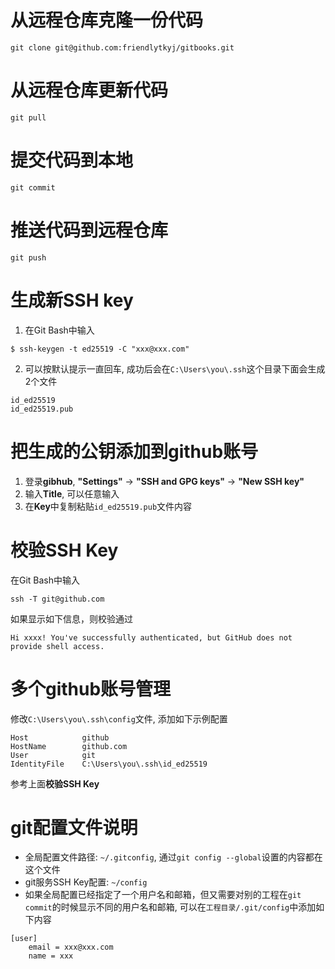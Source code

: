 # 从远程仓库克隆一份代码

`git clone git@github.com:friendlytkyj/gitbooks.git`

# 从远程仓库更新代码

`git pull`

# 提交代码到本地

`git commit`

# 推送代码到远程仓库

`git push`

# 生成新SSH key

1. 在Git Bash中输入
```
$ ssh-keygen -t ed25519 -C "xxx@xxx.com"
```

2. 可以按默认提示一直回车, 成功后会在`C:\Users\you\.ssh`这个目录下面会生成2个文件

```
id_ed25519
id_ed25519.pub
```

# 把生成的公钥添加到github账号

1. 登录**gibhub**, **"Settings"** -> **"SSH and GPG keys"** -> **"New SSH key"**
2. 输入**Title**, 可以任意输入
3. 在**Key**中复制粘贴`id_ed25519.pub`文件内容


# 校验SSH Key

在Git Bash中输入

```
ssh -T git@github.com
```

如果显示如下信息，则校验通过

```
Hi xxxx! You've successfully authenticated, but GitHub does not provide shell access.
```

# 多个github账号管理

修改`C:\Users\you\.ssh\config`文件, 添加如下示例配置

```
Host            github
HostName        github.com
User            git
IdentityFile    C:\Users\you\.ssh\id_ed25519
```

参考上面**校验SSH Key**

# git配置文件说明

- 全局配置文件路径: `~/.gitconfig`, 通过`git config --global`设置的内容都在这个文件
- git服务SSH Key配置: `~/config`
- 如果全局配置已经指定了一个用户名和邮箱，但又需要对别的工程在`git commit`的时候显示不同的用户名和邮箱, 可以在`工程目录/.git/config`中添加如下内容

```
[user]
	email = xxx@xxx.com
	name = xxx
```
